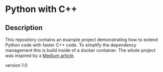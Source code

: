 # Python with C++ #
## Description ##
This repository contains an example project demonstrating how to extend
Python code with faster C++ code. To simplify the dependency management
this is build inside of a docker container. The whole project was inspired
by a [Medium article](https://medium.com/@keithwhitley/using-c-with-python-3-in-2018-480f3e46c8c).

version 1.0